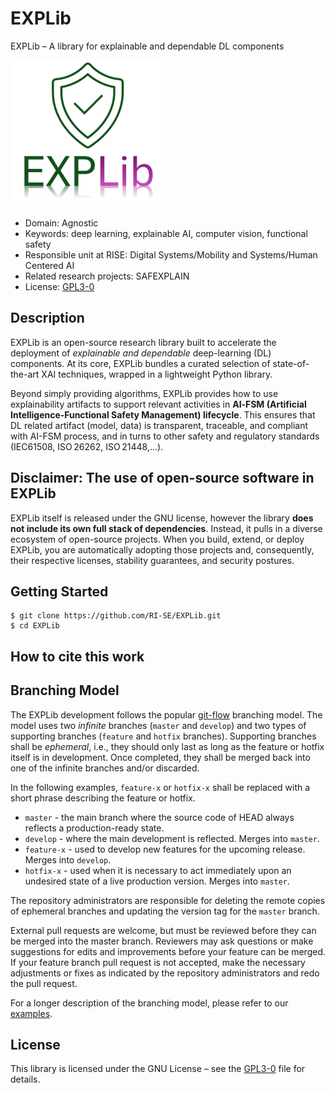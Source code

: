 # EXPLib

EXPLib – A library for explainable and dependable DL components

![Logo](./assets/EXPLib_logo.png) <a name="logo"></a>

- Domain: Agnostic 
- Keywords: deep learning, explainable AI, computer vision, functional safety
- Responsible unit at RISE: Digital Systems/Mobility and Systems/Human Centered AI
- Related research projects: SAFEXPLAIN
- License: [GPL3-0](https://github.com/RI-SE/EXPLib/blob/main/LICENSE)

## Description

EXPLib is an open-source research library built to accelerate the deployment of *explainable and dependable* deep-learning (DL) components.  At its core, EXPLib bundles a curated selection of state-of-the-art XAI techniques, wrapped in a lightweight Python library. 

Beyond simply providing algorithms, EXPLib provides how to use explainability artifacts to support relevant activities in **AI‑FSM (Artificial Intelligence‑Functional Safety Management) lifecycle**.  This ensures that DL related artifact (model, data) is transparent, traceable, and compliant with AI-FSM process, and in turns to other safety and regulatory standards (IEC61508, ISO 26262, ISO 21448,...). 

## Disclaimer: The use of open-source software in EXPLib

EXPLib itself is released under the GNU license, however the library **does not include its own full stack of dependencies**.  Instead, it pulls in a diverse ecosystem of open-source projects. When you build, extend, or deploy EXPLib, you are automatically adopting those projects and, consequently, their respective licenses, stability guarantees, and security postures.

## Getting Started

```
$ git clone https://github.com/RI-SE/EXPLib.git
$ cd EXPLib
```

## How to cite this work

## Branching Model

The EXPLib development follows the popular [git-flow](https://nvie.com/posts/a-successful-git-branching-model/) branching model. The model uses two *infinite* branches (`master` and `develop`) and two types of supporting branches (`feature` and `hotfix` branches). Supporting branches shall be *ephemeral*, i.e., they should only last as long as the feature or hotfix itself is in development. Once completed, they shall be merged back into one of the infinite branches and/or discarded.

In the following examples, `feature-x` or `hotfix-x` shall be replaced with a short phrase describing the feature or hotfix.

- `master` - the main branch where the source code of HEAD always reflects a production-ready state.
- `develop` - where the main development is reflected. Merges into `master`.
- `feature-x` - used to develop new features for the upcoming release. Merges into `develop`.
-	`hotfix-x` - used when it is necessary to act immediately upon an undesired state of a live production version. Merges into `master`.

The repository administrators are responsible for deleting the remote copies of ephemeral branches and updating the version tag for the `master` branch.

External pull requests are welcome, but must be reviewed before they can be merged into the master branch. Reviewers may ask questions or make suggestions for edits and improvements before your feature can be merged. If your feature branch pull request is not accepted, make the necessary adjustments or fixes as indicated by the repository administrators and redo the pull request.

For a longer description of the branching model, please refer to our [examples](https://github.com/RI-SE/EXPLib/blob/main/branching.md).

## License

This library is licensed under the GNU License – see the [GPL3-0](https://github.com/RI-SE/EXPLib/blob/main/LICENSE) file for details.